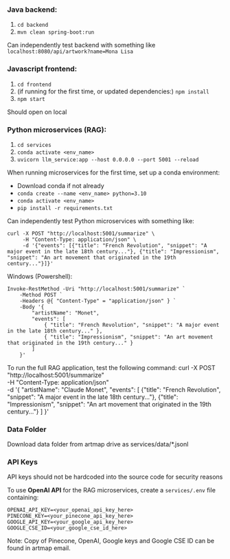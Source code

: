 ### Java backend:
1. `cd backend`
2. `mvn clean spring-boot:run`

Can independently test backend with something like `localhost:8080/api/artwork?name=Mona Lisa`


### Javascript frontend:
1. `cd frontend`
2. (if running for the first time, or updated dependencies:) `npm install`
3. `npm start`

Should open on local


### Python microservices (RAG):
1. `cd services`
2. `conda activate <env_name>`
3. `uvicorn llm_service:app --host 0.0.0.0 --port 5001 --reload`

When running microservices for the first time, set up a conda environment:
- Download conda if not already
- `conda create --name <env_name> python=3.10`
- `conda activate <env_name>`
- `pip install -r requirements.txt`

Can independently test Python microservices with something like:
```
curl -X POST "http://localhost:5001/summarize" \
     -H "Content-Type: application/json" \
     -d '{"events": [{"title": "French Revolution", "snippet": "A major event in the late 18th century..."}, {"title": "Impressionism", "snippet": "An art movement that originated in the 19th century..."}]}'
```
Windows (Powershell):
```
Invoke-RestMethod -Uri "http://localhost:5001/summarize" `
    -Method POST `
    -Headers @{ "Content-Type" = "application/json" } `
    -Body '{
        "artistName": "Monet",
        "events": [
            { "title": "French Revolution", "snippet": "A major event in the late 18th century..." },
            { "title": "Impressionism", "snippet": "An art movement that originated in the 19th century..." }
        ]
    }'
```


To run the full RAG application, test the following command:
curl -X POST "http://localhost:5001/summarize" \
     -H "Content-Type: application/json" \
     -d '{
            "artistName": "Claude Monet",
            "events": [
                {"title": "French Revolution", "snippet": "A major event in the late 18th century..."},
                {"title": "Impressionism", "snippet": "An art movement that originated in the 19th century..."}
            ]
         }'

### Data Folder
Download data folder from artmap drive as services/data/*.jsonl

### API Keys
API keys should not be hardcoded into the source code for security reasons

To use **OpenAI API** for the RAG microservices, create a `services/.env` file containing:
```
OPENAI_API_KEY=<your_openai_api_key_here>
PINECONE_KEY=<your_pinecone_api_key_here>
GOOGLE_API_KEY=<your_google_api_key_here>
GOOGLE_CSE_ID=<your_google_cse_id_here>
```
Note: Copy of Pinecone, OpenAI, Google keys and Google CSE ID can be found in artmap email.
